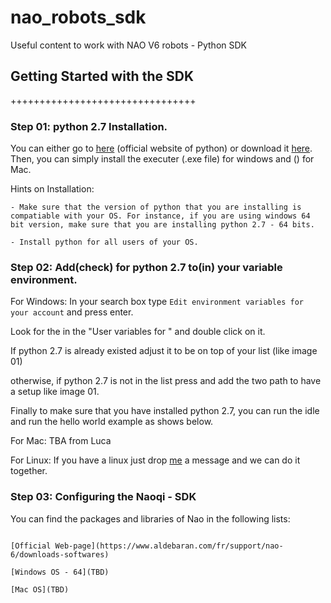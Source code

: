 # nao_robots_sdk
Useful content to work with NAO V6 robots - Python SDK 


## Getting Started with the SDK
++++++++++++++++++++++++++++++++ 

### Step 01: python 2.7 Installation. 

You can either go to [here](https://www.python.org/downloads/release/python-270/) (official website of python) or download it [here](add__the__link). Then, you can simply install the executer (.exe file) for windows and () for Mac.


Hints on Installation: 

	- Make sure that the version of python that you are installing is compatiable with your OS. For instance, if you are using windows 64 bit version, make sure that you are installing python 2.7 - 64 bits.
	
	- Install python for all users of your OS.  

### Step 02: Add(check) for python 2.7 to(in) your variable environment. 

For Windows: 
In your search box type ``` Edit environment variables for your account ``` and press enter.

Look for the <Path> in the "User variables for <your user name>" and double click on it.

If python 2.7 is already existed adjust it to be on top of your list (like image 01)

otherwise, if python 2.7 is not in the list press <New> and add the two path to have a setup like image 01.

Finally to make sure that you have installed python 2.7, you can run the idle and run the hello world example as shows below. 


For Mac: TBA from Luca 

For Linux: If you have a linux just drop [me](amirhossein.moallem2@unibo.it) a message and we can do it together. 

### Step 03: Configuring the Naoqi - SDK 

You can find the packages and libraries of Nao in the following lists: 

```

[Official Web-page](https://www.aldebaran.com/fr/support/nao-6/downloads-softwares)

[Windows OS - 64](TBD)

[Mac OS](TBD)


```




















